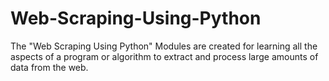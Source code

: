 # Web-Scraping-Using-Python
The "Web Scraping Using Python" Modules are created for learning all the aspects of a program or algorithm to extract and process large amounts of data from the web. 
